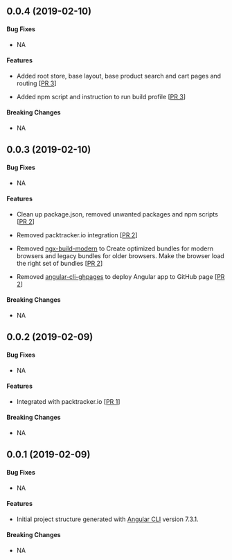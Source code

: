 <a name="v0.0.4"></a>
## 0.0.4 (2019-02-10)

#### Bug Fixes
* NA

#### Features
* Added root store, base layout, base product search and cart pages and routing [[PR 3](https://github.com/kumaran-is/ngrx-shopping-cart/pull/3)]

* Added npm script and instruction to run build profile [[PR 3](https://github.com/kumaran-is/ngrx-shopping-cart/pull/3)]
#### Breaking Changes
* NA

<a name="v0.0.3"></a>
## 0.0.3 (2019-02-10)

#### Bug Fixes
* NA

#### Features
* Clean up package.json, removed unwanted packages and npm scripts [[PR 2](https://github.com/kumaran-is/ngrx-shopping-cart/pull/2)]

* Removed packtracker.io integration [[PR 2](https://github.com/kumaran-is/ngrx-shopping-cart/pull/2)]

* Removed [ngx-build-modern](https://github.com/manfredsteyer/ngx-build-plus/blob/master/ngx-build-modern/README.md) to Create optimized bundles for modern browsers and legacy bundles for older browsers. Make the browser load the right set of bundles [[PR 2](https://github.com/kumaran-is/ngrx-shopping-cart/pull/2)]

* Removed [angular-cli-ghpages](https://github.com/angular-schule/angular-cli-ghpages) to deploy Angular app to GitHub page [[PR 2](https://github.com/kumaran-is/ngrx-shopping-cart/pull/2)]

#### Breaking Changes
* NA

<a name="v0.0.2"></a>
## 0.0.2 (2019-02-09)

#### Bug Fixes
* NA

#### Features
* Integrated with packtracker.io [[PR 1](https://github.com/kumaran-is/ngrx-shopping-cart/pull/1)]

#### Breaking Changes
* NA

<a name="v0.0.1"></a>
## 0.0.1 (2019-02-09)

#### Bug Fixes
* NA

#### Features
* Initial project structure generated  with  [Angular CLI](https://github.com/angular/angular-cli) version 7.3.1.

#### Breaking Changes
* NA

